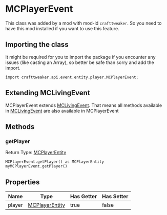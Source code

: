 # MCPlayerEvent

This class was added by a mod with mod-id `crafttweaker`. So you need to have this mod installed if you want to use this feature.

## Importing the class

It might be required for you to import the package if you encounter any issues (like casting an Array), so better be safe than sorry and add the import.
```zenscript
import crafttweaker.api.event.entity.player.MCPlayerEvent;
```


## Extending MCLivingEvent

MCPlayerEvent extends [MCLivingEvent](/vanilla/api/event/MCLivingEvent). That means all methods available in [MCLivingEvent](/vanilla/api/event/MCLivingEvent) are also available in MCPlayerEvent

## Methods

### getPlayer

Return Type: [MCPlayerEntity](/vanilla/api/entity/MCPlayerEntity)

```zenscript
MCPlayerEvent.getPlayer() as MCPlayerEntity
myMCPlayerEvent.getPlayer()
```

## Properties

| Name | Type | Has Getter | Has Setter |
|------|------|------------|------------|
| player | [MCPlayerEntity](/vanilla/api/entity/MCPlayerEntity) | true | false |

